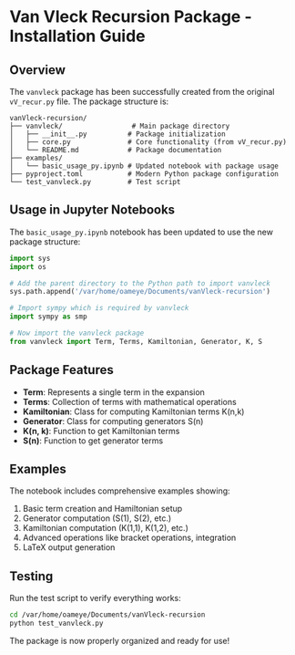 # Van Vleck Recursion Package - Installation Guide

## Overview

The `vanvleck` package has been successfully created from the original `vV_recur.py` file. The package structure is:

```
vanVleck-recursion/
├── vanvleck/                 # Main package directory
│   ├── __init__.py          # Package initialization
│   ├── core.py              # Core functionality (from vV_recur.py)
│   └── README.md            # Package documentation
├── examples/
│   └── basic_usage_py.ipynb # Updated notebook with package usage
├── pyproject.toml           # Modern Python package configuration
└── test_vanvleck.py         # Test script
```

## Usage in Jupyter Notebooks

The `basic_usage_py.ipynb` notebook has been updated to use the new package structure:

```python
import sys
import os

# Add the parent directory to the Python path to import vanvleck
sys.path.append('/var/home/oameye/Documents/vanVleck-recursion')

# Import sympy which is required by vanvleck
import sympy as smp

# Now import the vanvleck package
from vanvleck import Term, Terms, Kamiltonian, Generator, K, S
```

## Package Features

- **Term**: Represents a single term in the expansion
- **Terms**: Collection of terms with mathematical operations
- **Kamiltonian**: Class for computing Kamiltonian terms K(n,k)
- **Generator**: Class for computing generators S(n)
- **K(n, k)**: Function to get Kamiltonian terms
- **S(n)**: Function to get generator terms

## Examples

The notebook includes comprehensive examples showing:
1. Basic term creation and Hamiltonian setup
2. Generator computation (S(1), S(2), etc.)
3. Kamiltonian computation (K(1,1), K(1,2), etc.)
4. Advanced operations like bracket operations, integration
5. LaTeX output generation

## Testing

Run the test script to verify everything works:

```bash
cd /var/home/oameye/Documents/vanVleck-recursion
python test_vanvleck.py
```

The package is now properly organized and ready for use!
